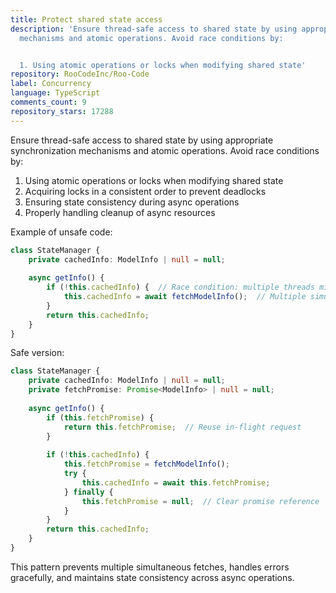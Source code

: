 ```yaml
---
title: Protect shared state access
description: 'Ensure thread-safe access to shared state by using appropriate synchronization
  mechanisms and atomic operations. Avoid race conditions by:


  1. Using atomic operations or locks when modifying shared state'
repository: RooCodeInc/Roo-Code
label: Concurrency
language: TypeScript
comments_count: 9
repository_stars: 17288
---
```


Ensure thread-safe access to shared state by using appropriate synchronization mechanisms and atomic operations. Avoid race conditions by:

1. Using atomic operations or locks when modifying shared state
2. Acquiring locks in a consistent order to prevent deadlocks
3. Ensuring state consistency during async operations
4. Properly handling cleanup of async resources

Example of unsafe code:
```typescript
class StateManager {
    private cachedInfo: ModelInfo | null = null;
    
    async getInfo() {
        if (!this.cachedInfo) {  // Race condition: multiple threads might pass this check
            this.cachedInfo = await fetchModelInfo();  // Multiple simultaneous fetches possible
        }
        return this.cachedInfo;
    }
}
```

Safe version:
```typescript
class StateManager {
    private cachedInfo: ModelInfo | null = null;
    private fetchPromise: Promise<ModelInfo> | null = null;
    
    async getInfo() {
        if (this.fetchPromise) {
            return this.fetchPromise;  // Reuse in-flight request
        }
        
        if (!this.cachedInfo) {
            this.fetchPromise = fetchModelInfo();
            try {
                this.cachedInfo = await this.fetchPromise;
            } finally {
                this.fetchPromise = null;  // Clear promise reference
            }
        }
        return this.cachedInfo;
    }
}
```

This pattern prevents multiple simultaneous fetches, handles errors gracefully, and maintains state consistency across async operations.